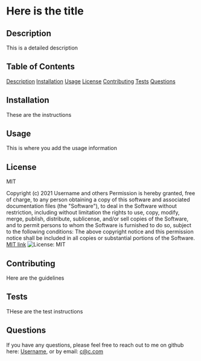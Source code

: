 # Here is the title

  ## Description 
  This is a detailed description
          
  ## Table of Contents
  [Description](#description)
  [Installation](#installation)
  [Usage](#usage)
  [License](#license)
  [Contributing](#contributing)
  [Tests](#test)
  [Questions](#questions)
          
  ## Installation
  These are the instructions
          
  ## Usage
  This is where you add the usage information
          
  ## License
  MIT

  Copyright (c) 2021 Username and others
Permission is hereby granted, free of charge, to any person obtaining
a copy of this software and associated documentation files (the
"Software"), to deal in the Software without restriction, including
without limitation the rights to use, copy, modify, merge, publish,
distribute, sublicense, and/or sell copies of the Software, and to
permit persons to whom the Software is furnished to do so, subject to
the following conditions:
The above copyright notice and this permission notice shall be
included in all copies or substantial portions of the Software.
  [MIT link](https://opensource.org/licenses/MIT)
  ![License: MIT](https://img.shields.io/badge/License-MIT-yellow.svg)


  ## Contributing
  Here are the guidelines
          
  ## Tests
  THese are the test instructions
          
  ## Questions
  If you have any questions, please feel free to reach out to me on github here: [Username](https://github.com), or by email: c@c.com